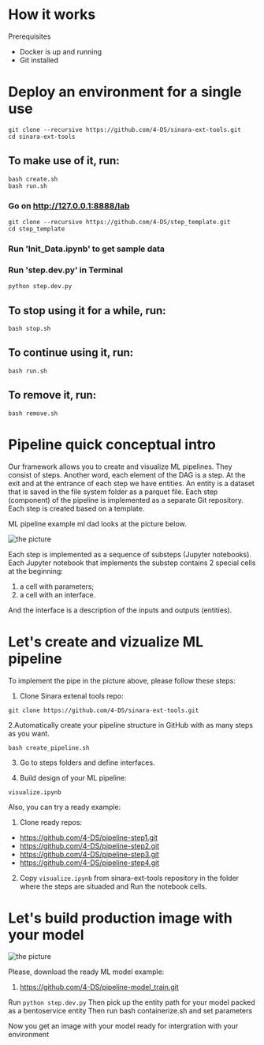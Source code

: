 # How it works

Prerequisites

- Docker is up and running
- Git installed

# Deploy an environment for a single use

```
git clone --recursive https://github.com/4-DS/sinara-ext-tools.git
cd sinara-ext-tools
```

## To make use of it, run:
```
bash create.sh
bash run.sh
```

### Go on http://127.0.0.1:8888/lab
```
git clone --recursive https://github.com/4-DS/step_template.git
cd step_template
```

### Run 'Init_Data.ipynb' to get sample data

### Run 'step.dev.py' in Terminal 

```python step.dev.py```

## To stop using it for a while, run:
```
bash stop.sh
```

## To continue using it, run:
```
bash run.sh
```

## To remove it, run:
```
bash remove.sh
```

# Pipeline quiсk conceptual intro
Our framework allows you to create and visualize ML pipelines. They consist of steps. Another word, each element of the DAG is a step. At the exit and at the entrance of each step we have entities. An entity is a dataset that is saved in the file system folder as a parquet file. Each step (component) of the pipeline is implemented as a separate Git repository. Each step is created based on a template.

ML pipeline example ml dad looks at the picture below.

![the picture](examples/example.png)

Each step is implemented as a sequence of substeps (Jupyter notebooks). Each Jupyter notebook that implements the substep contains 2 special cells at the beginning: 
1. a cell with parameters;
2. a cell with an interface. 

And the interface is a description of the inputs and outputs (entities).

# Let's create and vizualize ML pipeline

To implement the pipe in the picture above, please follow these steps:

1. Clone Sinara extenal tools repo:
```
git clone https://github.com/4-DS/sinara-ext-tools.git
```

2.Automatically create your pipeline structure in GitHub with as many steps as you want.
```
bash create_pipeline.sh
``` 

3. Go to steps folders and define interfaces.

4. Build design of your ML pipeline:
```
visualize.ipynb
```

Also, you can try a ready example:

1. Clone ready repos:

- https://github.com/4-DS/pipeline-step1.git
- https://github.com/4-DS/pipeline-step2.git
- https://github.com/4-DS/pipeline-step3.git
- https://github.com/4-DS/pipeline-step4.git

2. Copy ```visualize.ipynb``` from sinara-ext-tools repository in the folder where the steps are situaded and Run the notebook cells.

# Let's build production image with your model 

![the picture](examples/get_bentoservice_path.png)

Please, download the ready ML model example:

1. https://github.com/4-DS/pipeline-model_train.git

Run ```python step.dev.py```
Then pick up the entity path for your model packed as a bentoservice entity
Then run bash containerize.sh and set parameters 

Now you get an image with your model ready for intergration with your environment
